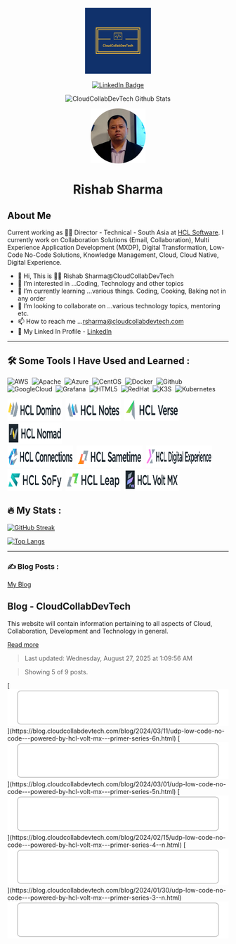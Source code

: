 <p align="center">
  <img src="/assets/images/logo.svg" width="150"/>
</p>
<p align="center">
    <a href="https://www.linkedin.com/in/rishabsharma/">
    <img src="https://img.shields.io/badge/LinkedIn-blue?style=for-the-badge&logo=linkedin&logoColor=white" alt="LinkedIn Badge">
    </a>
</p>
<p align="center">
  <img src="https://komarev.com/ghpvc/?username=CloudCollabDevTech&style=flat-square&color=blue" alt="CloudCollabDevTech Github Stats">
</p>
<p align="center">
  <img src="./assets/images/rishabsharmanew-circle.png" width="125">
</p>
<h1 align="center">
  Rishab Sharma
</h1>

## About Me

Current working as :man_technologist: Director - Technical - South Asia at [HCL Software](https://www.hcl-software.com "HCL Software"). I currently work on Collaboration Solutions (Email, Collaboration), Multi Experience Application Development (MXDP), Digital Transformation, Low-Code No-Code Solutions, Knowledge Management, Cloud, Cloud Native, Digital Experience.

- 👋 Hi, This is :man_technologist: Rishab Sharma@CloudCollabDevTech
- 👀 I’m interested in ...Coding, Technology and other topics
- 🌱 I’m currently learning ...various things. Coding, Cooking, Baking not in any order
- 💞️ I’m looking to collaborate on ...various technology topics, mentoring etc.
- 📫 How to reach me ...<a href="mailto:rsharma@cloudcollabdevtech.com">rsharma@cloudcollabdevtech.com</a>
- :link: My Linked In Profile - [LinkedIn](www.linkedin.com/in/rishabsharma "My Linkedin Profile")

---

## :hammer_and_wrench: Some Tools I Have Used and Learned :

<div>
  <img src="https://cdn.jsdelivr.net/gh/devicons/devicon/icons/amazonwebservices/amazonwebservices-original.svg" title="AWS" alt="AWS" width="60" height="60"/>&nbsp;
  <img src="https://cdn.jsdelivr.net/gh/devicons/devicon/icons/apache/apache-original-wordmark.svg" title="Apache" alt="Apache" width="60" height="60"/>&nbsp;
  <img src="https://cdn.jsdelivr.net/gh/devicons/devicon/icons/azure/azure-original-wordmark.svg" title="Azure" alt="Azure" width="60" height="60"/>&nbsp;
  <img src="https://cdn.jsdelivr.net/gh/devicons/devicon/icons/centos/centos-original-wordmark.svg" title="CentOS" alt="CentOS" width="60" height="60"/>&nbsp;
  <img src="https://cdn.jsdelivr.net/gh/devicons/devicon/icons/docker/docker-original-wordmark.svg" title="Docker" alt="Docker" width="60" height="60"/>&nbsp;
  <img src="https://cdn.jsdelivr.net/gh/devicons/devicon/icons/github/github-original-wordmark.svg" title="Github" alt="Github" width="60" height="60"/>&nbsp;
  <img src="https://cdn.jsdelivr.net/gh/devicons/devicon/icons/googlecloud/googlecloud-original-wordmark.svg" title="GoogleCloud" alt="GoogleCloud" width="60" height="60"/>&nbsp;
  <img src="https://cdn.jsdelivr.net/gh/devicons/devicon/icons/grafana/grafana-original-wordmark.svg" title="Grafana" alt="Grafana" width="60" height="60"/>&nbsp;
  <img src="https://cdn.jsdelivr.net/gh/devicons/devicon/icons/html5/html5-original-wordmark.svg" title="HTML5" alt="HTML5" width="60" height="60"/>&nbsp;
  <img src="https://cdn.jsdelivr.net/gh/devicons/devicon/icons/redhat/redhat-original-wordmark.svg" title="RedHat" alt="RedHat" width="60" height="60"/>&nbsp;
  <img src="https://cdn.jsdelivr.net/gh/devicons/devicon/icons/k3s/k3s-original-wordmark.svg" title="K3S" alt="K3S" width="60" height="60"/>&nbsp;
  <img src="https://cdn.jsdelivr.net/gh/devicons/devicon/icons/kubernetes/kubernetes-plain-wordmark.svg" title="Kubernetes" alt="Kubernetes" width="60" height="60"/>&nbsp;
</div>
<p>
  <img src="/assets/images/HCLDomino50.png" title="HCL Domino" alt="HCL Domino" width="125" height="50"/>&nbsp;
  <img src="/assets/images/HCLNotes_Light_Horizontal_50.png" title="HCL Notes" alt="HCL Notes" width="125" height="50"/>&nbsp;
  <img src="/assets/images/HCLVerse_Light_Horizontal_50.png" title="HCL Verse" alt="HCL Verse" width="125" height="50"/>&nbsp;
  <img src="/assets/images/HCLNomad_Light_Box_Horizontal_50.png" title="HCL Nomad" alt="HCL Nomad" width="125" height="50"/><br/>
  <img src="/assets/images/HCLConnections50.png" title="HCL Connections" alt="HCL Connections" width="150" height="50"/>&nbsp;
  <img src="/assets/images/HCLSametime_Light_Horizontal_50.png" title="HCL Sametime" alt="HCL Sametime" width="150" height="50"/>&nbsp;
  <img src="/assets/images/HCLDigitalExperience50.png" title="HCL Digital Experience" alt="HCL Digital Experience" width="150" height="50"/><br/>
  <img src="/assets/images/HCLSoFy_Color_Horizontal_100.png" title="HCL Sofy" alt="HCL Sofy" width="125" height="50"/>&nbsp;
  <img src="/assets/images/HCLLeap_Light_Horizontal_100.png" title="HCL Leap" alt="HCL Leap" width="125" height="50"/>&nbsp;
  <img src="/assets/images/HCLVoltMX_Light_Box_Horizontal_50.png" title="HCL Volt MX" alt="HCL Volt MX" width="125" height="50"/><br/>

</p>

## :fire: My Stats :

[![GitHub Streak](https://github-readme-streak-stats.herokuapp.com?user=CloudCollabDevTech&theme=dark&date_format=M%20j%5B%2C%20Y%5D)](https://git.io/streak-stats)

[![Top Langs](https://github-readme-stats.vercel.app/api/top-langs/?username=CloudCollabDevTech&langs_count=8&layout=compact&theme=vision-friendly-dark)](https://github.com/anuraghazra/github-readme-stats)

---

### ✍️ Blog Posts :

<a href="https://blog.cloudcollabdevtech.com/blog/index.html">My Blog</a>

<!-- blog-post-list:start -->
## Blog \- CloudCollabDevTech

This website will contain information pertaining to all aspects of Cloud, Collaboration, Development and Technology in general.

[Read more](https://blog.cloudcollabdevtech.com/)
> Last updated: Wednesday, August 27, 2025 at 1:09:56 AM

> Showing 5 of 9 posts.

[![UDP (Low-Code No-Code) - Powered by HCL Volt MX - Primer Series 6/N](https://raw.githubusercontent.com/CloudCollabDevTech/CloudCollabDevTech/main/blog-post-list-output/Blog_-_CloudCollabDevTech/UDP_(Low-Code_No-Code)_-_Powered_by_HCL_Volt_MX_-_Primer_Series_6_N.svg)](https://blog.cloudcollabdevtech.com/blog/2024/03/11/udp-low-code-no-code---powered-by-hcl-volt-mx---primer-series-6n.html)
[![UDP (Low-Code No-Code) - Powered by HCL Volt MX - Primer Series 5/N](https://raw.githubusercontent.com/CloudCollabDevTech/CloudCollabDevTech/main/blog-post-list-output/Blog_-_CloudCollabDevTech/UDP_(Low-Code_No-Code)_-_Powered_by_HCL_Volt_MX_-_Primer_Series_5_N.svg)](https://blog.cloudcollabdevtech.com/blog/2024/03/01/udp-low-code-no-code---powered-by-hcl-volt-mx---primer-series-5n.html)
[![UDP (Low-Code No-Code) - Powered by HCL Volt MX - Primer Series 4 / N](https://raw.githubusercontent.com/CloudCollabDevTech/CloudCollabDevTech/main/blog-post-list-output/Blog_-_CloudCollabDevTech/UDP_(Low-Code_No-Code)_-_Powered_by_HCL_Volt_MX_-_Primer_Series_4___N.svg)](https://blog.cloudcollabdevtech.com/blog/2024/02/15/udp-low-code-no-code---powered-by-hcl-volt-mx---primer-series-4--n.html)
[![UDP (Low-Code No-Code) - Powered by HCL Volt MX - Primer Series 3 / N](https://raw.githubusercontent.com/CloudCollabDevTech/CloudCollabDevTech/main/blog-post-list-output/Blog_-_CloudCollabDevTech/UDP_(Low-Code_No-Code)_-_Powered_by_HCL_Volt_MX_-_Primer_Series_3___N.svg)](https://blog.cloudcollabdevtech.com/blog/2024/01/30/udp-low-code-no-code---powered-by-hcl-volt-mx---primer-series-3--n.html)
[![Low-Code No-Code or UDP Powered by HCL Volt MX - Primer Series 2 / N](https://raw.githubusercontent.com/CloudCollabDevTech/CloudCollabDevTech/main/blog-post-list-output/Blog_-_CloudCollabDevTech/Low-Code_No-Code_or_UDP_Powered_by_HCL_Volt_MX_-_Primer_Series_2___N.svg)](https://blog.cloudcollabdevtech.com/blog/2024/01/20/low-code-no-code-or-udp-powered-by-hcl-volt-mx---primer-series-2--n.html)


<!-- blog-post-list:end -->
